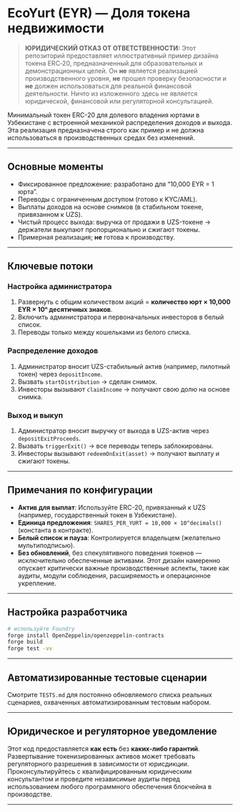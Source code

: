 # EcoYurt (EYR) — Доля токена недвижимости

> **ЮРИДИЧЕСКИЙ ОТКАЗ ОТ ОТВЕТСТВЕННОСТИ:** Этот репозиторий предоставляет иллюстративный пример дизайна токена ERC‑20, предназначенный для образовательных и демонстрационных целей. Он **не** является реализацией производственного уровня, **не** прошел проверку безопасности и **не** должен использоваться для реальной финансовой деятельности. Ничто из изложенного здесь не является юридической, финансовой или регуляторной консультацией.

Минимальный токен ERC-20 для долевого владения юртами в Узбекистане с встроенной механикой распределения доходов и выхода. Эта реализация предназначена строго как пример и не должна использоваться в производственных средах без изменений.

---

## Основные моменты

- Фиксированное предложение: разработано для “10,000 EYR = 1 юрта”.  
- Переводы с ограниченным доступом (готово к KYC/AML).  
- Выплаты доходов на основе снимков (в стабильном токене, привязанном к UZS).  
- Чистый процесс выхода: выручка от продажи в UZS-токене → держатели выкупают пропорционально и сжигают токены.
- Примерная реализация; **не** готова к производству.

---

## Ключевые потоки

### Настройка администратора

1. Развернуть с общим количеством акций = **количество юрт × 10,000 EYR × 10ⁿ десятичных знаков**.  
2. Включить администратора и первоначальных инвесторов в белый список.  
3. Переводы только между кошельками из белого списка.

### Распределение доходов

1. Администратор вносит UZS-стабильный актив (например, пилотный токен) через `depositIncome`.  
2. Вызвать `startDistribution` → сделан снимок.  
3. Инвесторы вызывают `claimIncome` → получают свою долю на основе снимка.

### Выход и выкуп

1. Администратор вносит выручку от выхода в UZS-актив через `depositExitProceeds`.  
2. Вызвать `triggerExit()` → все переводы теперь заблокированы.  
3. Инвесторы вызывают `redeemOnExit(asset)` → получают выплату и сжигают токены.

---

## Примечания по конфигурации

- **Актив для выплат**: Используйте ERC-20, привязанный к UZS (например, государственный токен в Узбекистане).  
- **Единица предложения**: `SHARES_PER_YURT = 10,000 × 10^decimals()` (константа в контракте).  
- **Белый список и пауза**: Контролируется владельцем (желательно мультиподписью).  
- **Без обновлений**, без спекулятивного поведения токенов — исключительно обеспеченные активами.
Этот дизайн намеренно опускает критически важные производственные аспекты, такие как аудиты, модули соблюдения, расширяемость и операционное укрепление.

---

## Настройка разработчика

```bash
# используйте Foundry
forge install OpenZeppelin/openzeppelin-contracts
forge build
forge test -vv
```

---

## Автоматизированные тестовые сценарии

Смотрите `TESTS.md` для постоянно обновляемого списка реальных сценариев, охваченных автоматизированным тестовым набором.

---

## Юридическое и регуляторное уведомление

Этот код предоставляется **как есть** без **каких-либо гарантий**. Развертывание токенизированных активов может требовать регуляторного разрешения в зависимости от юрисдикции. Проконсультируйтесь с квалифицированным юридическим консультантом и проведите независимые аудиты перед использованием любого программного обеспечения блокчейна в производстве.

---

